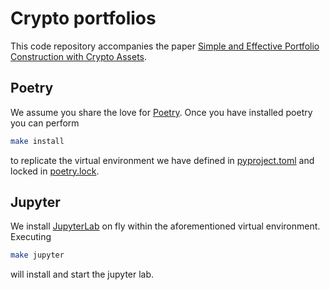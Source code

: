 # Crypto portfolios

This code repository accompanies the paper [Simple and Effective Portfolio Construction with Crypto Assets](https://web.stanford.edu/~boyd/papers/crypto_portfolio.html).


## Poetry

We assume you share the love for [Poetry](https://python-poetry.org).
Once you have installed poetry you can perform

```bash
make install
```

to replicate the virtual environment we have defined in [pyproject.toml](pyproject.toml)
and locked in [poetry.lock](poetry.lock).

## Jupyter

We install [JupyterLab](https://jupyter.org) on fly within the aforementioned
virtual environment. Executing

```bash
make jupyter
```

will install and start the jupyter lab.

